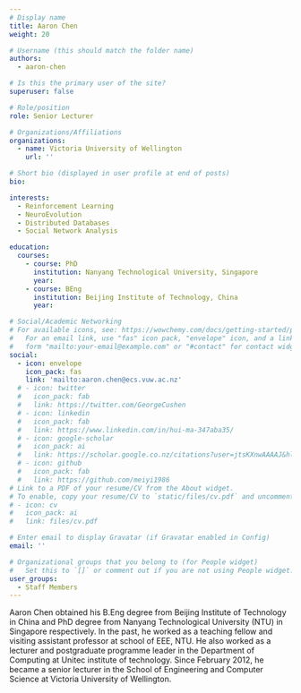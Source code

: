 ```yaml
---
# Display name
title: Aaron Chen
weight: 20

# Username (this should match the folder name)
authors:
  - aaron-chen

# Is this the primary user of the site?
superuser: false

# Role/position
role: Senior Lecturer

# Organizations/Affiliations
organizations:
  - name: Victoria University of Wellington
    url: ''

# Short bio (displayed in user profile at end of posts)
bio: 

interests:
  - Reinforcement Learning
  - NeuroEvolution
  - Distributed Databases
  - Social Network Analysis

education:
  courses:
    - course: PhD
      institution: Nanyang Technological University, Singapore
      year:
    - course: BEng
      institution: Beijing Institute of Technology, China
      year: 

# Social/Academic Networking
# For available icons, see: https://wowchemy.com/docs/getting-started/page-builder/#icons
#   For an email link, use "fas" icon pack, "envelope" icon, and a link in the
#   form "mailto:your-email@example.com" or "#contact" for contact widget.
social:
  - icon: envelope
    icon_pack: fas
    link: 'mailto:aaron.chen@ecs.vuw.ac.nz'
  # - icon: twitter
  #   icon_pack: fab
  #   link: https://twitter.com/GeorgeCushen
  # - icon: linkedin
  #   icon_pack: fab
  #   link: https://www.linkedin.com/in/hui-ma-347aba35/
  # - icon: google-scholar
  #   icon_pack: ai
  #   link: https://scholar.google.co.nz/citations?user=jtsKXnwAAAAJ&hl=en
  # - icon: github
  #   icon_pack: fab
  #   link: https://github.com/meiyi1986
# Link to a PDF of your resume/CV from the About widget.
# To enable, copy your resume/CV to `static/files/cv.pdf` and uncomment the lines below.
# - icon: cv
#   icon_pack: ai
#   link: files/cv.pdf

# Enter email to display Gravatar (if Gravatar enabled in Config)
email: ''

# Organizational groups that you belong to (for People widget)
#   Set this to `[]` or comment out if you are not using People widget.
user_groups:
  - Staff Members
---
```


Aaron Chen obtained his B.Eng degree from Beijing Institute of Technology in China and PhD degree from Nanyang Technological University (NTU) in Singapore respectively. In the past, he worked as a teaching fellow and visiting assistant professor at school of EEE, NTU. He also worked as a lecturer and postgraduate programme leader in the Department of Computing at Unitec institute of technology. Since February 2012, he became a senior lecturer in the School of Engineering and Computer Science at Victoria University of Wellington.

